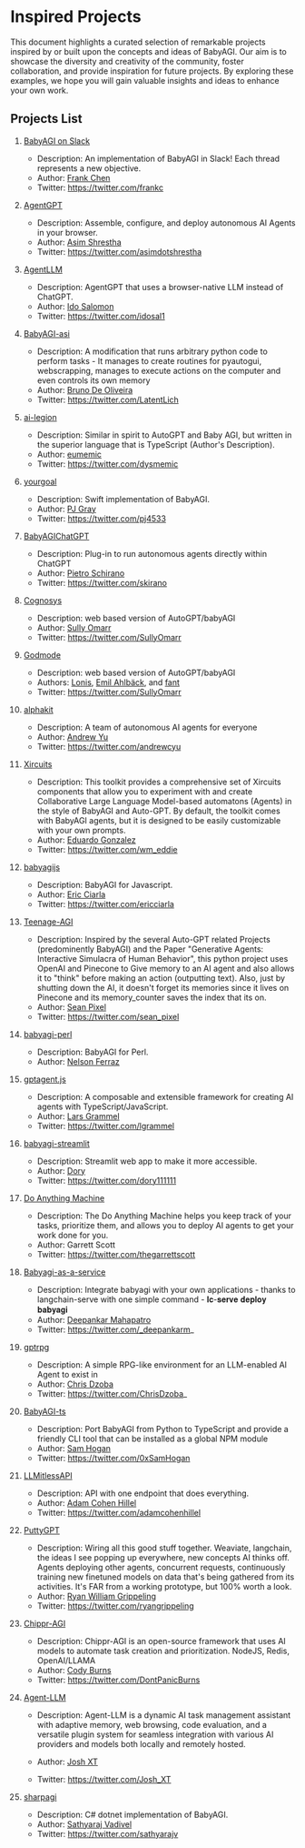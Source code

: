 # Inspired Projects

This document highlights a curated selection of remarkable projects inspired by or built upon the concepts and ideas of BabyAGI. Our aim is to showcase the diversity and creativity of the community, foster collaboration, and provide inspiration for future projects. By exploring these examples, we hope you will gain valuable insights and ideas to enhance your own work.

## Projects List

1. [BabyAGI on Slack](https://twitter.com/frankc/status/1645898312594382848)
   - Description: An implementation of BabyAGI in Slack! Each thread represents a new objective.
   - Author: [Frank Chen](https://frankc.net)
   - Twitter: https://twitter.com/frankc
1. [AgentGPT](https://github.com/reworkd/AgentGPT)
   - Description: Assemble, configure, and deploy autonomous AI Agents in your browser.
   - Author: [Asim Shrestha](https://github.com/asim-shrestha)
   - Twitter: https://twitter.com/asimdotshrestha
1. [AgentLLM](https://github.com/idosal/AgentLLM)
   - Description: AgentGPT that uses a browser-native LLM instead of ChatGPT.
   - Author: [Ido Salomon](https://github.com/idosal)
   - Twitter: https://twitter.com/idosal1
1. [BabyAGI-asi](https://github.com/oliveirabruno01/babyagi-asi)
   - Description: A modification that runs arbitrary python code to perform tasks -  It manages to create routines for pyautogui, webscrapping, manages to execute actions on the computer and even controls its own memory
   - Author: [Bruno De Oliveira](https://github.com/oliveirabruno01)
   - Twitter: https://twitter.com/LatentLich
1. [ai-legion](https://github.com/eumemic/ai-legion)
   - Description: Similar in spirit to AutoGPT and Baby AGI, but written in the superior language that is TypeScript (Author's Description).
   - Author: [eumemic](https://github.com/eumemic)
   - Twitter: https://twitter.com/dysmemic
1. [yourgoal](https://github.com/pj4533/yourgoal)
   - Description: Swift implementation of BabyAGI.
   - Author: [PJ Gray](https://github.com/pj4533)
   - Twitter: https://twitter.com/pj4533
1. [BabyAGIChatGPT](https://replit.com/@Skirano/BabyAGIChatGPT?v=1)
   - Description: Plug-in to run autonomous agents directly within ChatGPT
   - Author: [Pietro Schirano](https://replit.com/@Skirano)
   - Twitter: https://twitter.com/skirano
1. [Cognosys](https://www.cognosys.ai/)
   - Description: web based version of AutoGPT/babyAGI
   - Author: [Sully Omarr](https://github.com/sullyo)
   - Twitter: https://twitter.com/SullyOmarr
1. [Godmode](https://godmode.space/)
   - Description: web based version of AutoGPT/babyAGI
   - Authors: [Lonis](https://twitter.com/_Lonis_), [Emil Ahlbäck](https://github.com/FOLLGAD), and [fant](https://twitter.com/da_fant)
   - Twitter: https://twitter.com/SullyOmarr
1. [alphakit](https://alphakit.ai/)
   - Description: A team of autonomous AI agents for everyone
   - Author: [Andrew Yu](https://github.com/andrewyu0)
   - Twitter: https://twitter.com/andrewcyu
1. [Xircuits](https://github.com/XpressAI/xai-gpt-agent-toolkit)
   - Description: This toolkit provides a comprehensive set of Xircuits components that allow you to experiment with and create Collaborative Large Language Model-based automatons (Agents) in the style of BabyAGI and Auto-GPT. By default, the toolkit comes with BabyAGI agents, but it is designed to be easily customizable with your own prompts.
   - Author: [Eduardo Gonzalez](https://github.com/wmeddie)
   - Twitter: https://twitter.com/wm_eddie
1. [babyagijs](https://github.com/ericciarla/babyagijs)
    - Description: BabyAGI for Javascript.
    - Author: [Eric Ciarla](https://github.com/ericciarla)
    - Twitter: https://twitter.com/ericciarla
1. [Teenage-AGI](https://github.com/seanpixel/Teenage-AGI)
    - Description: Inspired by the several Auto-GPT related Projects (predominently BabyAGI) and the Paper "Generative Agents: Interactive Simulacra of Human Behavior", this python project uses OpenAI and Pinecone to Give memory to an AI agent and also allows it to "think" before making an action (outputting text). Also, just by shutting down the AI, it doesn't forget its memories since it lives on Pinecone and its memory_counter saves the index that its on.
    - Author: [Sean Pixel](https://github.com/seanpixel)
    - Twitter: https://twitter.com/sean_pixel
1. [babyagi-perl](https://github.com/nferraz/babyagi-perl)
    - Description: BabyAGI for Perl.
    - Author: [Nelson Ferraz](https://github.com/nelson-ferraz)
1. [gptagent.js](https://github.com/lgrammel/gptagent.js)
    - Description: A composable and extensible framework for creating AI agents with TypeScript/JavaScript.
    - Author: [Lars Grammel](https://github.com/lgrammel)
    - Twitter: https://twitter.com/lgrammel
1. [babyagi-streamlit](https://github.com/dory111111/babyagi-streamlit)
    - Description: Streamlit web app to make it more accessible.
    - Author: [Dory](https://github.com/dory111111)
    - Twitter: https://twitter.com/dory111111
1. [Do Anything Machine](https://www.doanythingmachine.com/)
    - Description: The Do Anything Machine helps you keep track of your tasks, prioritize them, and allows you to deploy AI agents to get your work done for you.
    - Author: Garrett Scott
    - Twitter: https://twitter.com/thegarrettscott
1. [Babyagi-as-a-service](https://github.com/jina-ai/langchain-serve#-babyagi-as-a-service)
    - Description: Integrate babyagi with your own applications - thanks to langchain-serve with one simple command - 𝐥𝐜-𝐬𝐞𝐫𝐯𝐞 𝐝𝐞𝐩𝐥𝐨𝐲 𝐛𝐚𝐛𝐲𝐚𝐠𝐢
    - Author: [Deepankar Mahapatro](https://github.com/deepankarm)
    - Twitter: https://twitter.com/_deepankarm_
1. [gptrpg](https://github.com/dzoba/gptrpg)
    - Description: A simple RPG-like environment for an LLM-enabled AI Agent to exist in
    - Author: [Chris Dzoba](https://github.com/dzoba)
    - Twitter: https://twitter.com/ChrisDzoba_
1. [BabyAGI-ts](https://github.com/context-labs/babyagi-ts)
    - Description: Port BabyAGI from Python to TypeScript and provide a friendly CLI tool that can be installed as a global NPM module
    - Author: [Sam Hogan](https://github.com/samheutmaker)
    - Twitter: https://twitter.com/0xSamHogan
1. [LLMitlessAPI](https://github.com/adamcohenhillel/LLMitlessAPI)
    - Description: API with one endpoint that does everything.
    - Author: [Adam Cohen Hillel](https://github.com/adamcohenhillel)
    - Twitter: https://twitter.com/adamcohenhillel
1. [PuttyGPT](https://github.com/webgrip/PuttyGPT)
    - Description: Wiring all this good stuff together. Weaviate, langchain, the ideas I see popping up everywhere, new concepts AI thinks off. Agents deploying other agents, concurrent requests, continuously training new finetuned models on data that's being gathered from its activities. It's FAR from a working prototype, but 100% worth a look.
    - Author: [Ryan William Grippeling](https://github.com/ryangr0)
    - Twitter: https://twitter.com/ryangrippeling
1. [Chippr-AGI](https://github.com/chippr-robotics/chippr-agi)
    - Description: Chippr-AGI is an open-source framework that uses AI models to automate task creation and prioritization. NodeJS, Redis, OpenAI/LLAMA
    - Author: [Cody Burns](https://github.com/realcodywburns)
    - Twitter: https://twitter.com/DontPanicBurns
1. [Agent-LLM](https://github.com/Josh-XT/Agent-LLM)

    - Description: Agent-LLM is a dynamic AI task management assistant with adaptive memory, web browsing, code evaluation, and a versatile plugin system for seamless integration with various AI providers and models both locally and remotely hosted.

    - Author: [Josh XT](https://github.com/Josh-XT)

    - Twitter: https://twitter.com/Josh_XT
1. [sharpagi](https://github.com/sathyarajv/sharpagi)
    - Description: C# dotnet implementation of BabyAGI.
    - Author: [Sathyaraj Vadivel](https://github.com/sathyarajv)
    - Twitter: https://twitter.com/sathyarajv

